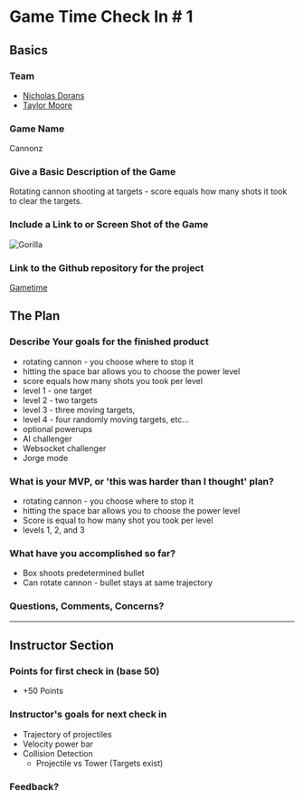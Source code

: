 # Game Time Check In # 1

## Basics

### Team
- [Nicholas Dorans](https://github.com/nickybobby)
- [Taylor Moore](https://github.com/tman22)

### Game Name

Cannonz

### Give a Basic Description of the Game

Rotating cannon shooting at targets - score equals how many shots it took to clear the targets.

### Include a Link to or Screen Shot of the Game

![Gorilla](http://recordit.co/XnxSfFK6sU)

### Link to the Github repository for the project
[Gametime](https://github.com/Tman22/game-time)

## The Plan

### Describe Your goals for the finished product

- rotating cannon - you choose where to stop it
- hitting the space bar allows you to choose the power level
- score equals how many shots you took per level
- level 1 - one target
- level 2 - two targets
- level 3 - three moving targets,
- level 4 - four randomly moving targets, etc...
- optional powerups
- AI challenger
- Websocket challenger
- Jorge mode

### What is your MVP, or 'this was harder than I thought' plan?

- rotating cannon - you choose where to stop it
- hitting the space bar allows you to choose the power level
- Score is equal to how many shot you took per level
- levels 1, 2, and 3

### What have you accomplished so far?
  - Box shoots predetermined bullet
  - Can rotate cannon - bullet stays at same trajectory
  
### Questions, Comments, Concerns?

-----

## Instructor Section

### Points for first check in (base 50)
  - +50 Points

### Instructor's goals for next check in
  - Trajectory of projectiles
  - Velocity power bar
  - Collision Detection
    - Projectile vs Tower
  (Targets exist)

### Feedback?
